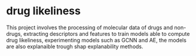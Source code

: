 # drug likeliness
This project involves the processing of molecular data of drugs and non-drugs, extracting descriptors and features to train models able to compute drug likeliness, experimenting models such as GCNN and AE, the models are also explanaible trough shap explanability methods.
